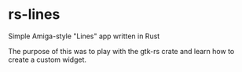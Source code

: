 # rs-lines
Simple Amiga-style "Lines" app written in Rust

The purpose of this was to play with the gtk-rs crate and learn how to create a custom widget.
